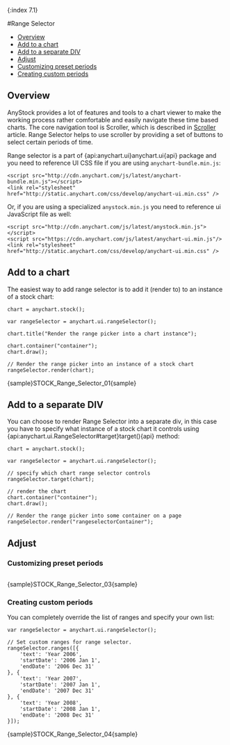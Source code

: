 {:index 7.1}

#Range Selector

* [Overview](#overview)
* [Add to a chart](#add_to_a_chart)
* [Add to a separate DIV](#add_to_a_separate_div)
* [Adjust](#adjust)
 * [Customizing preset periods](#customizing_preset_periods)
 * [Creating custom periods](#creating_custom_periods)

## Overview

AnyStock provides a lot of features and tools to a chart viewer to make the working process rather comfortable and easily navigate these time based charts. The core navigation tool is Scroller, which is described in [Scroller](Scroller) article. Range Selector helps to use scroller by providing a set of buttons to select certain periods of time.

Range selector is a part of {api:anychart.ui}anychart.ui{api} package and you need to reference UI CSS file if you are using `anychart-bundle.min.js`:

```
<script src="http://cdn.anychart.com/js/latest/anychart-bundle.min.js"></script>
<link rel="stylesheet" href="http://static.anychart.com/css/develop/anychart-ui.min.css" />
```

Or, if you are using a specialized `anystock.min.js` you need to reference ui JavaScript file as well:

```
<script src="http://cdn.anychart.com/js/latest/anystock.min.js"></script>
<script src="https://cdn.anychart.com/js/latest/anychart-ui.min.js"/>
<link rel="stylesheet" href="http://static.anychart.com/css/develop/anychart-ui.min.css" />
```

## Add to a chart

The easiest way to add range selector is to add it (render to) to an instance of a stock chart:

```
chart = anychart.stock();

var rangeSelector = anychart.ui.rangeSelector();

chart.title("Render the range picker into a chart instance");

chart.container("container");
chart.draw();

// Render the range picker into an instance of a stock chart
rangeSelector.render(chart);
```

{sample}STOCK\_Range\_Selector\_01{sample}

## Add to a separate DIV

You can choose to render Range Selector into a separate div, in this case you have to specify what instance of a stock chart it controls using {api:anychart.ui.RangeSelector#target}target(){api} method:

```
chart = anychart.stock();

var rangeSelector = anychart.ui.rangeSelector();

// specify which chart range selector controls
rangeSelector.target(chart);

// render the chart
chart.container("container");
chart.draw();

// Render the range picker into some container on a page
rangeSelector.render("rangeselectorContainer");
```

## Adjust

### Customizing preset periods

```
```

{sample}STOCK\_Range\_Selector\_03{sample}

### Creating custom periods

You can completely override the list of ranges and specify your own list: 

```
var rangeSelector = anychart.ui.rangeSelector();

// Set custom ranges for range selector.
rangeSelector.ranges([{
    'text': 'Year 2006',
    'startDate': '2006 Jan 1',
    'endDate': '2006 Dec 31'
}, {
    'text': 'Year 2007',
    'startDate': '2007 Jan 1',
    'endDate': '2007 Dec 31'
}, {
    'text': 'Year 2008',
    'startDate': '2008 Jan 1',
    'endDate': '2008 Dec 31'
}]);
```

{sample}STOCK\_Range\_Selector\_04{sample}


